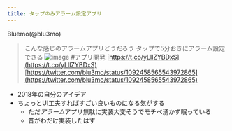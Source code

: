 ```yaml
---
title: タップのみアラーム設定アプリ
---
```


Bluemo(@blu3mo)

 > 
 > こんな感じのアラームアプリどうだろう
 > タップで5分おきにアラーム設定できる
 > ![image](https://gyazo.com/2ab60c542e1252fd6a93ca6843156698/thumb/1000)
 > \#アプリ開発 [https://t.co/yLIlZYBDxS](https://t.co/yLIlZYBDxS)
 > [https://twitter.com/blu3mo/status/1092458565543972865](https://twitter.com/blu3mo/status/1092458565543972865)

* 2018年の自分のアイデア
* ちょっとUI工夫すればすごい良いものになる気がする
  * ただ*アラーム*アプリ無駄に実装大変そうでモチベ湧かず眠っている
  * 昔がわだけ実装したはず
